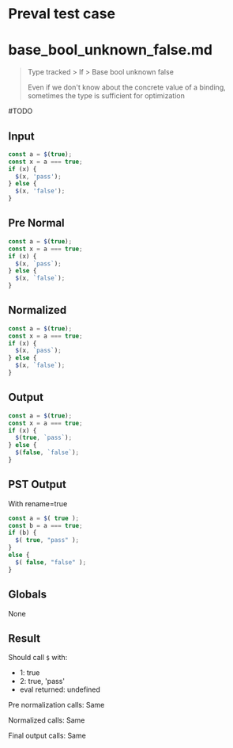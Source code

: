 # Preval test case

# base_bool_unknown_false.md

> Type tracked > If > Base bool unknown false
>
> Even if we don't know about the concrete value of a binding, sometimes the type is sufficient for optimization

#TODO

## Input

`````js filename=intro
const a = $(true);
const x = a === true;
if (x) {
  $(x, 'pass');
} else {
  $(x, 'false');
}
`````

## Pre Normal


`````js filename=intro
const a = $(true);
const x = a === true;
if (x) {
  $(x, `pass`);
} else {
  $(x, `false`);
}
`````

## Normalized


`````js filename=intro
const a = $(true);
const x = a === true;
if (x) {
  $(x, `pass`);
} else {
  $(x, `false`);
}
`````

## Output


`````js filename=intro
const a = $(true);
const x = a === true;
if (x) {
  $(true, `pass`);
} else {
  $(false, `false`);
}
`````

## PST Output

With rename=true

`````js filename=intro
const a = $( true );
const b = a === true;
if (b) {
  $( true, "pass" );
}
else {
  $( false, "false" );
}
`````

## Globals

None

## Result

Should call `$` with:
 - 1: true
 - 2: true, 'pass'
 - eval returned: undefined

Pre normalization calls: Same

Normalized calls: Same

Final output calls: Same
